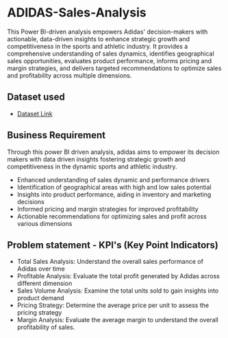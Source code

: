 # ADIDAS-Sales-Analysis

This Power BI-driven analysis empowers Adidas' decision-makers with actionable, data-driven insights to enhance strategic growth and competitiveness in the sports and athletic industry. It provides a comprehensive understanding of sales dynamics, identifies geographical sales opportunities, evaluates product performance, informs pricing and margin strategies, and delivers targeted recommendations to optimize sales and profitability across multiple dimensions.

## Dataset used
- <a href="https://github.com/Rupasinghe99/BlinkIT-Analysis/blob/main/BlinkIT%20Grocery%20Data.xlsx">Dataset Link</a>

## Business Requirement
Through this power BI driven analysis, adidas aims to empower its decision makers with data driven insights fostering strategic growth and competitiveness in the dynamic sports and athletic industry.
- Enhanced understanding of sales dynamic and performance drivers
- Identification of geographical areas with high and low sales potential
- Insights into product performance, aiding in inventory and marketing decisions
- Informed pricing and margin strategies for improved profitability
- Actionable recommendations for optimizing sales and profit across various dimensions

## Problem statement - KPI's (Key Point Indicators)
- Total Sales Analysis:
 Understand the overall sales performance of Adidas over time
- Profitable Analysis:
   Evaluate the total profit generated by Adidas across different dimension
- Sales Volume Analysis:
   Examine the total units sold to gain insights into product demand
- Pricing Strategy:
   Determine the average price per unit to assess the pricing strategy
- Margin Analysis:
   Evaluate the average margin to understand the overall profitability of sales. 
